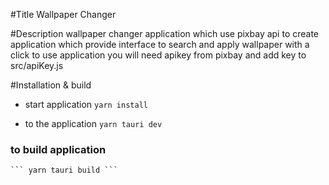 
#Title
  Wallpaper Changer


#Description
  wallpaper changer application which use pixbay api to create application which provide interface to search and apply wallpaper with a click
  to use application you will need apikey from pixbay and add key to src/apiKey.js 


#Installation & build 
 - start application 
	```yarn install```

 - to the application 
        ```yarn tauri dev```

 ### to build application 
	``` yarn tauri build ```



